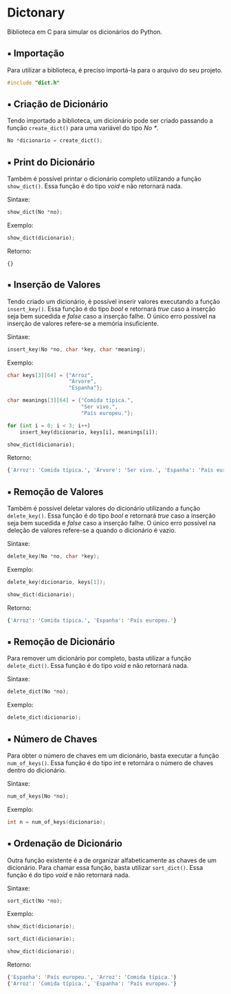 # Dictonary

Biblioteca em C para simular os dicionários do Python.

## ▪ Importação

Para utilizar a biblioteca, é preciso importá-la para o arquivo do seu projeto.

```c
#include "dict.h"
```

## ▪ Criação de Dicionário

Tendo importado a biblioteca, um dicionário pode ser criado passando a função `create_dict()` para uma variável do tipo _No *_.

```python
No *dicionario = create_dict();
```

## ▪ Print do Dicionário

Também é possível printar o dicionário completo utilizando a função `show_dict()`. Essa função é do tipo _void_ e não retornará nada.

Sintaxe:

```python
show_dict(No *no);
```

Exemplo: 

```python
show_dict(dicionario);
```

Retorno:

`{}`


## ▪ Inserção de Valores

Tendo criado um dicionário, é possível inserir valores executando a função `insert_key()`. Essa função é do tipo _bool_ e retornará _true_ caso a inserção seja bem sucedida e _false_ caso a inserção falhe. O único erro possível na inserção de valores refere-se a memória insuficiente.

Sintaxe:

```c
insert_key(No *no, char *key, char *meaning);
```

Exemplo: 

```c
char keys[3][64] = {"Arroz",
                    "Árvore",
                    "Espanha"};

char meanings[3][64] = {"Comida típica.",
                        "Ser vivo.",
                        "País europeu."};
```
```python
for (int i = 0; i < 3; i++)
    insert_key(dicionario, keys[i], meanings[i]);

show_dict(dicionario);
```

Retorno:

```python
{'Arroz': 'Comida típica.', 'Árvore': 'Ser vivo.', 'Espanha': 'País europeu.'}
```

## ▪ Remoção de Valores

Também é possível deletar valores do dicionário utilizando a função `delete_key()`. Essa função é do tipo _bool_ e retornará _true_ caso a inserção seja bem sucedida e _false_ caso a inserção falhe. O único erro possível na deleção de valores refere-se a quando o dicionário é vazio.

Sintaxe:

```c
delete_key(No *no, char *key);
```

Exemplo: 

```c
delete_key(dicionario, keys[1]);

show_dict(dicionario);
```

Retorno:

```python
{'Arroz': 'Comida típica.', 'Espanha': 'País europeu.'}
```

## ▪ Remoção de Dicionário

Para remover um dicionário por completo, basta utilizar a função `delete_dict()`. Essa função é do tipo _void_ e não retornará nada.

Sintaxe:

```python
delete_dict(No *no);
```

Exemplo: 

```c
delete_dict(dicionario);
```

## ▪ Número de Chaves

Para obter o número de chaves em um dicionário, basta executar a função `num_of_keys()`. Essa função é do tipo _int_ e retornára o número de chaves dentro do dicionário.

Sintaxe:

```python
num_of_keys(No *no);
```

Exemplo: 

```c
int n = num_of_keys(dicionario);
```

## ▪ Ordenação de Dicionário

Outra função existente é a de organizar alfabeticamente as chaves de um dicionário. Para chamar essa função, basta utilizar `sort_dict()`. Essa função é do tipo _void_ e não retornará nada.

Sintaxe:

```python
sort_dict(No *no);
```

Exemplo: 

```c
show_dict(dicionario);

sort_dict(dicionario);

show_dict(dicionario);
```

Retorno: 

```python
{'Espanha': 'País europeu.', 'Arroz': 'Comida típica.'}
{'Arroz': 'Comida típica.', 'Espanha': 'País europeu.'}
```